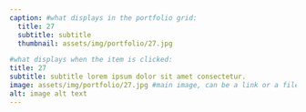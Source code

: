 ```yaml
---
caption: #what displays in the portfolio grid:
  title: 27
  subtitle: subtitle
  thumbnail: assets/img/portfolio/27.jpg

#what displays when the item is clicked:
title: 27
subtitle: subtitle lorem ipsum dolor sit amet consectetur.
image: assets/img/portfolio/27.jpg #main image, can be a link or a file in assets/img/portfolio
alt: image alt text
---
```

